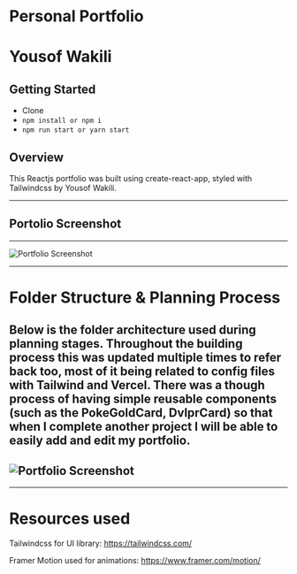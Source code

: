 # Personal Portfolio

# Yousof Wakili

## Getting Started

- Clone
- `npm install or npm i`
- `npm run start or yarn start`

## Overview

This Reactjs portfolio was built using create-react-app, styled with Tailwindcss by Yousof Wakili.

---

## Portolio Screenshot

---

![Portfolio Screenshot](https://i.ibb.co/ctZTtqp/Screen-Shot-2021-10-07-at-8-50-46-PM.png)

---

# Folder Structure & Planning Process

## Below is the folder architecture used during planning stages. Throughout the building process this was updated multiple times to refer back too, most of it being related to config files with Tailwind and Vercel. There was a though process of having simple reusable components (such as the PokeGoldCard, DvlprCard) so that when I complete another project I will be able to easily add and edit my portfolio.

## ![Portfolio Screenshot](https://i.ibb.co/NS9739c/Screen-Shot-2021-10-07-at-9-58-57-PM.png)

---

# Resources used

Tailwindcss for UI library:
https://tailwindcss.com/

Framer Motion used for animations:
https://www.framer.com/motion/
